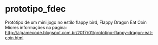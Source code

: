 # prototipo_fdec
Protótipo de um mini jogo no estilo flappy bird, Flappy Dragon Eat Coin
Miores informações na pagina: http://algamecode.blogspot.com.br/2017/01/prototipo-flappy-dragon-eat-coin.html
